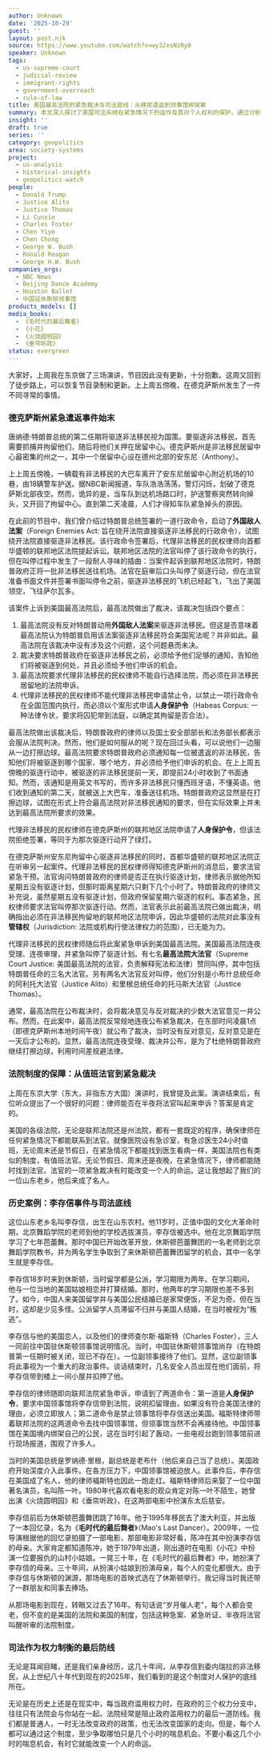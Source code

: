 ```yaml
---
author: Unknown
date: '2025-10-29'
guest: ''
layout: post.njk
source: https://www.youtube.com/watch?v=wy32xsNzRy0
speaker: Unknown
tags:
  - us-supreme-court
  - judicial-review
  - immigrant-rights
  - government-overreach
  - rule-of-law
title: 美国最高法院的紧急裁决与司法底线：从移民遣返到领事馆绑架案
summary: 本文深入探讨了美国司法系统在紧急情况下的运作及其对个人权利的保护。通过分析美国最高法院连夜叫停非法移民遣返的案例，揭示了政府试图规避法律的策略与法院的制衡作用。文章还回顾了上世纪80年代中国驻休斯顿领事馆绑架中国公民李存信事件中法院的紧急介入，强调了司法机构作为阻止政府滥用权力、保障个人自由的最后一道防线的重要性。无论时代如何变迁，美国法院制度对公民权利的保障始终如一。
insight: ''
draft: true
series: ''
category: geopolitics
area: society-systems
project:
  - us-analysis
  - historical-insights
  - geopolitics-watch
people:
  - Donald Trump
  - Justice Alito
  - Justice Thomas
  - Li Cunxin
  - Charles Foster
  - Chen Yiye
  - Chen Chong
  - George W. Bush
  - Ronald Reagan
  - George H.W. Bush
companies_orgs:
  - NBC News
  - Beijing Dance Academy
  - Houston Ballet
  - 中国驻休斯顿领事馆
products_models: []
media_books:
  - 《毛时代的最后舞者》
  - 《小花》
  - 《火烧圆明园》
  - 《垂帘听政》
status: evergreen
---
```

大家好，上周我在东京做了三场演讲，节目因此没有更新，十分抱歉。这周又回到了徒步路上，可以恢复节目录制和更新。上上周五傍晚，在德克萨斯州发生了一件不同寻常的事情。

### 德克萨斯州紧急遣返事件始末

唐纳德·特朗普总统的第二任期将驱逐非法移民视为国策。要驱逐非法移民，首先需要抓捕并拘留他们，随后将他们关押在居留中心。德克萨斯州是非法移民居留中心最密集的州之一，其中一个居留中心设在德州北部的安东尼（Anthony）。

上上周五傍晚，一辆载有非法移民的大巴车离开了安东尼居留中心附近机场的10巷，由18辆警车护送。据NBC新闻报道，车队浩浩荡荡，警灯闪烁，划破了德克萨斯北部夜空。然而，诡异的是，当车队到达机场路口时，护送警察突然转向掉头，又开回了拘留中心。直到第二天凌晨，人们才得知车队紧急掉头的原因。

在此前的节目中，我们曾介绍过特朗普总统签署的一道行政命令，启动了**外国敌人法案**（Foreign Enemies Act: 旨在绕开法院直接驱逐非法移民的行政命令），试图绕开法院直接驱逐非法移民。该行政命令签署后，代理非法移民的民权律师向首都华盛顿的联邦地区法院提起诉讼。联邦地区法院的法官叫停了该行政命令的执行，但在叫停过程中发生了一段耐人寻味的插曲：当案件起诉到联邦地区法院时，特朗普政府正将一批非法移民送往机场。法官在庭审后口头叫停了驱逐行动，但在法官准备书面文件并签署书面叫停令之前，驱逐非法移民的飞机已经起飞，飞出了美国领空，飞往萨尔瓦多。

该案件上诉到美国最高法院后，最高法院做出了裁决，该裁决包括四个要点：
1.  最高法院没有反对特朗普动用**外国敌人法案**来驱逐非法移民。但这是否意味着最高法院认为特朗普启用该法案驱逐非法移民符合美国宪法呢？并非如此。最高法院在该裁决中没有涉及这个问题，这个问题悬而未决。
2.  裁决要求特朗普政府在驱逐非法移民之前，必须给予他们足够的通知，告知他们将被驱逐到何处，并且必须给予他们申诉的机会。
3.  最高法院要求代理非法移民的民权律师不能自行选择法院，而必须在非法移民居留地的法院申诉。
4.  代理非法移民的民权律师不能代理非法移民申请禁止令，以禁止一项行政命令在全国范围内执行，而必须以个案形式申请**人身保护令**（Habeas Corpus: 一种法律令状，要求将囚犯带到法庭，以确定其拘留是否合法）。

最高法院做出该裁决后，特朗普政府的律师以及国土安全部部长和法务部长都表示会服从法院判决。然而，他们是如何服从的呢？现在回过头看，可以说他们一边服从一边打擦边球。最高法院要求特朗普政府必须通知每一位被遣返的非法移民，告知他们将被驱逐到哪个国家、哪个地方，并必须给予他们申诉的机会。在上上周五傍晚的驱逐行动中，被驱逐的非法移民提前一天，即提前24小时收到了书面通知。然而，该通知是用英文书写的，而许多非法移民只懂西班牙语，不懂英语。他们收到通知的第二天，就被送上大巴车，准备送往机场。特朗普政府这显然是在打擦边球，试图在形式上符合最高法院对非法移民通知的要求，但在实际效果上并未达到最高法院所要求的效果。

代理非法移民的民权律师在德克萨斯州的联邦地区法院申请了**人身保护令**，但该法院拒绝签署，等同于为那次驱逐行动开了绿灯。

在德克萨斯州安东尼拘留中心驱逐非法移民的同时，首都华盛顿的联邦地区法院正在听审另一起案件。代理非法移民的民权律师得知德克萨斯州的消息后，要求法官紧急干预。法官询问特朗普政府的律师是否正在执行驱逐计划，律师表示据他所知星期五没有驱逐计划，但那时距离星期六只剩下几个小时了。特朗普政府的律师又补充说，虽然星期五没有驱逐计划，但政府保留星期六驱逐的权利。事态紧急，民权律师要求法官叫停那次驱逐行动。然而，法官表示此前最高法院已做出裁决，明确指出必须在非法移民拘留地的联邦地区法院申诉，因此华盛顿的法院对此事没有**管辖权**（Jurisdiction: 法院或机构行使法律权力的范围），已无能为力。

代理非法移民的民权律师随后将此案紧急申诉到美国最高法院。美国最高法院连夜受理、连夜审理，并紧急叫停了驱逐计划。有七名**最高法院大法官**（Supreme Court Justice: 美国最高法院的法官，负责解释宪法和法律）赞同叫停，其中包括特朗普任命的三名大法官。另有两名大法官反对叫停，他们分别是小布什总统任命的阿利托大法官（Justice Alito）和里根总统任命的托马斯大法官（Justice Thomas）。

通常，最高法院在公布裁决时，会将裁决意见与反对裁决的少数大法官意见一并公布。然而，在此案中，最高法院反常规地连夜公布紧急裁决，在东部时间凌晨1点（即德克萨斯州本地时间午夜）就公布了裁决，当时没有反对意见，反对意见是在一天后才公布的。显然，最高法院连夜受理、裁决并公布，是为了杜绝特朗普政府继续打擦边球，利用时间差规避法律。

### 法院制度的保障：从值班法官到紧急裁决

上周在东京大学（东大，非指东方大国）演讲时，我曾提及此案。演讲结束后，有位听众提出了一个很好的问题：律师能否在半夜将法官叫起来申诉？答案是肯定的。

美国的各级法院，无论是联邦法院还是州法院，都有一套既定的程序，确保律师在任何紧急情况下都能联系到法官。就像医院设有急诊室，有急诊医生24小时值班，无论周末还是节假日，在紧急情况下都能找到医生看病一样，美国法院也有类似的制度，有值班法官。无论节假日、周末还是夜晚，在紧急情况下，律师都能随时找到法官。法官的一项紧急裁决有时能改变一个人的命运。这让我想起了我们的一位山东老乡，他后来成了名人。

### 历史案例：李存信事件与司法底线

这位山东老乡名叫李存信，出生在山东农村。他11岁时，正值中国的文化大革命时期，北京舞蹈学院的老师到他的学校选拔演员，李存信被选中。他在北京舞蹈学院学习了七年芭蕾舞。那时中国已开始改革开放，休斯顿芭蕾舞团的一名老师到北京舞蹈学院教书，并为两名学生争取到了来休斯顿芭蕾舞团留学的机会，其中一名学生就是李存信。

李存信18岁时来到休斯顿，当时留学都是公派，学习期限为两年。在学习期间，他与一位当地的美国姑娘相恋并打算结婚。那时，他两年的学习期限也差不多到了。如今，中国人来美国留学并与美国公民结婚已是家常便饭，不足为奇。但在当时，这却是少见多怪。公派留学人员滞留不归并与美国人结婚，在当时被视为“叛逃”。

李存信与他的美国恋人，以及他们的律师查尔斯·福斯特（Charles Foster），三人一同前往中国驻休斯顿领事馆说明情况。当时，中国驻休斯顿领事馆尚存（在特朗普第一任期时被关闭，现已不存在）。一位副领事接待了他们。显然，这位副领事将此事视为一个重大的政治事件。谈话结束时，几名安全人员出现在他们面前，将李存信带到楼上一间小屋并扣押了他。

李存信的律师随即向联邦法院紧急申诉，申请到了两道命令：第一道是**人身保护令**，要求中国领事馆将李存信带到法院，说明扣留理由，如果没有符合美国法律的理由，必须立即放人；第二道命令是禁止领事馆将李存信送出美国。福斯特律师带着联邦法院的这两道命令去找中国领事馆，但领事馆当然不会再接待他。中国领事馆在美国境内绑架自己的公民，这在当时引起了轰动，一些电视台跑到领事馆前进行现场报道，围观了许多人。

当时的美国总统是罗纳德·里根，副总统是老布什（他后来自己当了总统）。美国政府开始深度介入此事件。在各方压力下，中国领事馆被迫放人。此事件后，李存信在美国成了名人，他的律师福斯特也因此一炮走红。福斯特律师后来娶了一位中国著名演员，名叫陈一叶。1980年代喜欢看电影的观众肯定对陈一叶不陌生，她曾出演《火烧圆明园》和《垂帘听政》，在这两部电影中扮演东太后慈安。

李存信前后为休斯顿芭蕾舞团跳了16年。他于1995年移民去了澳大利亚，并出版了一本回忆录，名为《**毛时代的最后舞者**》（Mao's Last Dancer）。2009年，一位导演根据他的回忆录拍摄了一部电影，那部电影非常好看，陈冲在其中扮演李存信的母亲。大家肯定都知道陈冲，她于1979年出道，刚出道时在电影《小花》中扮演一位要报仇的山村小姑娘。一晃三十年，在《毛时代的最后舞者》中，她扮演了李存信的母亲。三十年间，从扮演小姑娘到扮演母亲，每个人的变化都很大。由于李存信与休斯顿的渊源，那场电影的首映式选在了休斯顿举行。我记得当时我还带了一群朋友和同事去捧场。

从那场电影到现在，转眼又过去了16年。有句话说“岁月催人老”，每个人都会变老，但不变的是美国的法院和美国的制度，包括这种急案、紧急听证、半夜将法官叫醒听审的法院制度。

### 司法作为权力制衡的最后防线

无论是耳闻目睹，还是我们亲身经历，这几十年间，从李存信到委内瑞拉的非法移民，从上世纪八十年代到现在的2025年，我们看到的是这个制度对人保护的底线所在。

无论是在历史上还是在现实中，每当政府滥用权力时，在政府的三个权力分支中，往往只有法院会与你站在一起。法院经常是阻止政府滥用权力的最后一道防线。我们都是普通人，一时无法改变政府的政策，也无法改变国家的走向。但是，每个人都可以通过这个制度，至少争取哪怕只是几个小时的喘息机会。不要小看这几个小时的喘息机会，有时它就能改变一个人的命运。